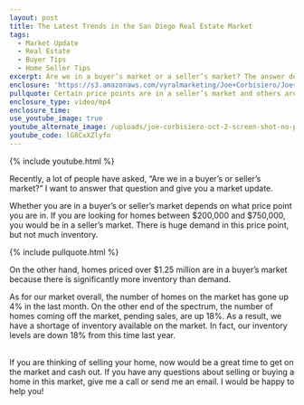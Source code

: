 ```yaml
---
layout: post
title: The Latest Trends in the San Diego Real Estate Market
tags:
  - Market Update
  - Real Estate
  - Buyer Tips
  - Home Seller Tips
excerpt: Are we in a buyer’s market or a seller’s market? The answer depends on what price point you are looking at.
enclosure: 'https://s3.amazonaws.com/vyralmarketing/Joe+Corbisiero/Joe+Corbisiero+Are+We+in+a+Buyer%27s+or+Seller%27s+Market.mp4'
pullquote: Certain price points are in a seller’s market and others are in a buyer’s market.
enclosure_type: video/mp4
enclosure_time:
use_youtube_image: true
youtube_alternate_image: /uploads/joe-corbisiero-oct-2-screen-shot-no-play.jpg
youtube_code: lG8CxXZlyfo
---
```



{% include youtube.html %}

Recently, a lot of people have asked, “Are we in a buyer’s or seller’s market?” I want to answer that question and give you a market update.

Whether you are in a buyer’s or seller’s market depends on what price point you are in. If you are looking for homes between $200,000 and $750,000, you would be in a seller’s market. There is huge demand in this price point, but not much inventory.

{% include pullquote.html %}

On the other hand, homes priced over $1.25 million are in a buyer’s market because there is significantly more inventory than demand.

As for our market overall, the number of homes on the market has gone up 4% in the last month. On the other end of the spectrum, the number of homes coming off the market, pending sales, are up 18%. As a result, we have a shortage of inventory available on the market. In fact, our inventory levels are down 18% from this time last year.

<br>If you are thinking of selling your home, now would be a great time to get on the market and cash out. If you have any questions about selling or buying a home in this market, give me a call or send me an email. I would be happy to help you!